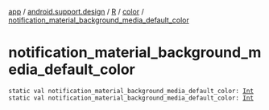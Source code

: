 [app](../../../index.md) / [android.support.design](../../index.md) / [R](../index.md) / [color](index.md) / [notification_material_background_media_default_color](.)

# notification_material_background_media_default_color

`static val notification_material_background_media_default_color: `[`Int`](https://kotlinlang.org/api/latest/jvm/stdlib/kotlin/-int/index.html)
`static val notification_material_background_media_default_color: `[`Int`](https://kotlinlang.org/api/latest/jvm/stdlib/kotlin/-int/index.html)